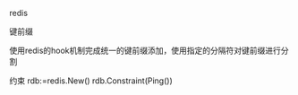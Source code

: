 redis 

键前缀

使用redis的hook机制完成统一的键前缀添加，使用指定的分隔符对键前缀进行分割


约束
rdb:=redis.New()
rdb.Constraint(Ping())
